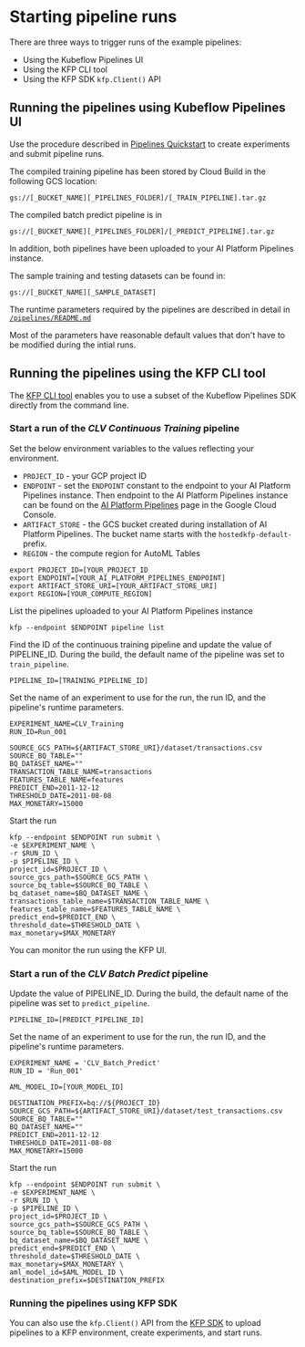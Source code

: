 # Starting pipeline runs

There are three ways to trigger runs of the example pipelines:
- Using the Kubeflow Pipelines UI
- Using the KFP CLI tool
- Using the KFP SDK `kfp.Client()` API


## Running the pipelines using Kubeflow Pipelines UI

Use the procedure described in [Pipelines Quickstart](https://www.kubeflow.org/docs/pipelines/pipelines-quickstart/) to create experiments and submit pipeline runs.

The compiled training pipeline has been stored by Cloud Build in the following GCS location:

`gs://[_BUCKET_NAME][_PIPELINES_FOLDER]/[_TRAIN_PIPELINE].tar.gz`

The compiled batch predict pipeline is in

`gs://[_BUCKET_NAME][_PIPELINES_FOLDER]/[_PREDICT_PIPELINE].tar.gz`

In addition, both pipelines have been uploaded to your AI Platform Pipelines instance.

The sample training and testing datasets can be found in:

`gs://[_BUCKET_NAME][_SAMPLE_DATASET]`

The runtime parameters required by the pipelines are described in detail in [`/pipelines/README.md`](/pipelines/README.md)

Most of the parameters have reasonable default values that don't have to be modified during the intial runs.

## Running the pipelines using the KFP CLI tool

The [KFP CLI tool](https://www.kubeflow.org/docs/pipelines/sdk/sdk-overview/) enables you to use a subset of the Kubeflow Pipelines SDK directly from the command line. 

### Start a run of the *CLV Continuous Training* pipeline

Set the below environment variables to the values reflecting your environment. 

- `PROJECT_ID` - your GCP project ID
- `ENDPOINT` - set the `ENDPOINT` constant to the endpoint to your AI Platform Pipelines instance. Then endpoint to the AI Platform Pipelines instance can be found on the [AI Platform Pipelines](https://console.cloud.google.com/ai-platform/pipelines/clusters) page in the Google Cloud Console.
- `ARTIFACT_STORE` - the GCS bucket created during installation of AI Platform Pipelines. The bucket name starts with the `hostedkfp-default-` prefix.
- `REGION` - the compute region for AutoML Tables

```
export PROJECT_ID=[YOUR_PROJECT_ID
export ENDPOINT=[YOUR_AI_PLATFORM_PIPELINES_ENDPOINT]
export ARTIFACT_STORE_URI=[YOUR_ARTIFACT_STORE_URI]
export REGION=[YOUR_COMPUTE_REGION]
```

List the pipelines uploaded to your AI Platform Pipelines instance
```
kfp --endpoint $ENDPOINT pipeline list
```

Find the ID of the continuous training pipeline and update the value of PIPELINE_ID. During the build, the default name of the pipeline was set to `train_pipeline`.
```
PIPELINE_ID=[TRAINING_PIPELINE_ID]
```

Set the name of an experiment to use for the run, the run ID, and the pipeline's runtime parameters.
```
EXPERIMENT_NAME=CLV_Training
RUN_ID=Run_001

SOURCE_GCS_PATH=${ARTIFACT_STORE_URI}/dataset/transactions.csv
SOURCE_BQ_TABLE=""
BQ_DATASET_NAME=""
TRANSACTION_TABLE_NAME=transactions
FEATURES_TABLE_NAME=features
PREDICT_END=2011-12-12
THRESHOLD_DATE=2011-08-08
MAX_MONETARY=15000
```

Start the run
```
kfp --endpoint $ENDPOINT run submit \
-e $EXPERIMENT_NAME \
-r $RUN_ID \
-p $PIPELINE_ID \
project_id=$PROJECT_ID \
source_gcs_path=$SOURCE_GCS_PATH \
source_bq_table=$SOURCE_BQ_TABLE \
bq_dataset_name=$BQ_DATASET_NAME \
transactions_table_name=$TRANSACTION_TABLE_NAME \
features_table_name=$FEATURES_TABLE_NAME \
predict_end=$PREDICT_END \
threshold_date=$THRESHOLD_DATE \
max_monetary=$MAX_MONETARY 
```
 You can monitor the run using the KFP UI.

### Start a run of the *CLV Batch Predict* pipeline


Update the value of PIPELINE_ID. During the build, the default name of the pipeline was set to `predict_pipeline`.

```
PIPELINE_ID=[PREDICT_PIPELINE_ID]
```

Set the name of an experiment to use for the run, the run ID, and the pipeline's runtime parameters.
```
EXPERIMENT_NAME = 'CLV_Batch_Predict'
RUN_ID = 'Run_001'

AML_MODEL_ID=[YOUR_MODEL_ID]

DESTINATION_PREFIX=bq://${PROJECT_ID}
SOURCE_GCS_PATH=${ARTIFACT_STORE_URI}/dataset/test_transactions.csv
SOURCE_BQ_TABLE=""
BQ_DATASET_NAME=""
PREDICT_END=2011-12-12
THRESHOLD_DATE=2011-08-08
MAX_MONETARY=15000
```

Start the run
```
kfp --endpoint $ENDPOINT run submit \
-e $EXPERIMENT_NAME \
-r $RUN_ID \
-p $PIPELINE_ID \
project_id=$PROJECT_ID \
source_gcs_path=$SOURCE_GCS_PATH \
source_bq_table=$SOURCE_BQ_TABLE \
bq_dataset_name=$BQ_DATASET_NAME \
predict_end=$PREDICT_END \
threshold_date=$THRESHOLD_DATE \
max_monetary=$MAX_MONETARY \
aml_model_id=$AML_MODEL_ID \
destination_prefix=$DESTINATION_PREFIX
```

### Running the pipelines using KFP SDK

You can also use the `kfp.Client()` API from the [KFP SDK](https://www.kubeflow.org/docs/pipelines/sdk/sdk-overview/) to upload pipelines to a KFP environment, create experiments, and start runs.





